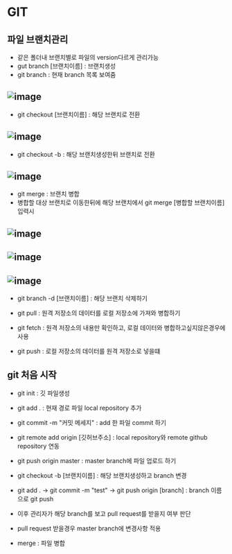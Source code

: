 # GIT

## 파일 브랜치관리
- 같은 폴더내 브랜치별로 파일의 version다르게 관리가능
- gut branch [브랜치이름] : 브랜치생성
- git branch : 현재 branch 목록 보여줌
## ![image](https://user-images.githubusercontent.com/54635552/182181143-a3903b7b-04fc-4fef-9fbd-91418dffb25c.png)

- git checkout [브랜치이름] : 해당 브랜치로 전환
## ![image](https://user-images.githubusercontent.com/54635552/182181331-cd0d4676-0a05-48ef-9689-947889c4e05f.png)

- git checkout -b <branch> : 해당 브랜치생성한뒤 브랜치로 전환
## ![image](https://user-images.githubusercontent.com/54635552/182181420-38b0254f-5207-45f3-8c50-6b2698dff011.png)

- git merge : 브랜치 병합
- 병합할 대상 브랜치로 이동한뒤에 해당 브랜치에서 git merge [병합할 브랜치이름] 입력시 
## ![image](https://user-images.githubusercontent.com/54635552/182181826-3c4d188e-4fd8-498a-bb68-9da3d49088ad.png)
## ![image](https://user-images.githubusercontent.com/54635552/182181842-fe78a296-afa1-44de-a842-dd00427ef963.png)
## ![image](https://user-images.githubusercontent.com/54635552/182182159-3cddb221-f902-4343-a6ba-a0056d929f23.png)
 
- git branch -d [브랜치이름] : 해당 브랜치 삭제하기

- git pull : 원격 저장소의 데이터를 로컬 저장소에 가져와 병합하기
- git fetch : 원격 저장소의 내용만 확인하고, 로컬 데이터와 병합하고싶지않은경우에 사용
- git push : 로컬 저장소의 데이터를 원격 저장소로 넣을떄

## git 처음 시작
- git init : 깃 파일생성
- git add . : 현재 경로 파일 local repository 추가
- git commit -m "커밋 메세지" : add 한 파일 commit 하기
- git remote add origin [깃허브주소] : local repository와 remote github repository 연동
- git push origin master : master branch에 파일 업로드 하기


- git checkout -b [브랜치이름] : 해당 브랜치생성하고 branch 변경
- git add . -> git commit -m "test" -> git push origin [branch] : branch 이름으로 git push
- 이후 관리자가 해당 branch를 보고 pull request를 받을지 여부 판단 
- pull request 받을경우 master branch에 변경사항 적용
- merge : 파일 병합
